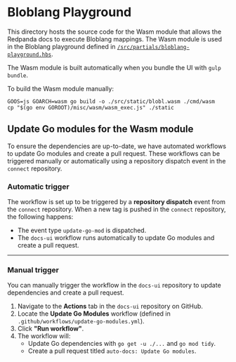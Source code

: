 # Bloblang Playground

This directory hosts the source code for the Wasm module that allows the Redpanda docs to execute Bloblang mappings.
The Wasm module is used in the Bloblang playground defined in [`/src/partials/bloblang-playground.hbs`](/src/partials/bloblang-playground.hbs). 

The Wasm module is built automatically when you bundle the UI with `gulp bundle`.

To build the Wasm module manually:

```shell
GOOS=js GOARCH=wasm go build -o ./src/static/blobl.wasm ./cmd/wasm
cp "$(go env GOROOT)/misc/wasm/wasm_exec.js" ./static
```

## Update Go modules for the Wasm module

To ensure the dependencies are up-to-date, we have automated workflows to update Go modules and create a pull request. These workflows can be triggered manually or automatically using a repository dispatch event in the `connect` repository.

### Automatic trigger

The workflow is set up to be triggered by a **repository dispatch** event from the `connect` repository. When a new tag is pushed in the `connect` repository, the following happens:
- The event type `update-go-mod` is dispatched.
- The `docs-ui` workflow runs automatically to update Go modules and create a pull request.

---

### Manual trigger

You can manually trigger the workflow in the `docs-ui` repository to update dependencies and create a pull request.

1. Navigate to the **Actions** tab in the `docs-ui` repository on GitHub.
2. Locate the **Update Go Modules** workflow (defined in `.github/workflows/update-go-modules.yml`).
3. Click **"Run workflow"**.
4. The workflow will:
   - Update Go dependencies with `go get -u ./...` and `go mod tidy`.
   - Create a pull request titled `auto-docs: Update Go modules`.
